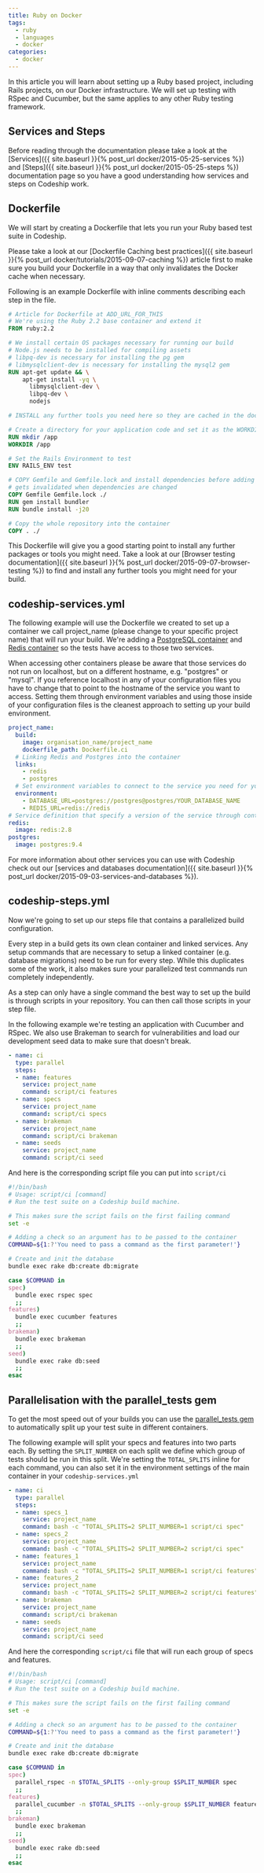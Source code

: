 ```yaml
---
title: Ruby on Docker
tags:
  - ruby
  - languages
  - docker
categories:
  - docker
---
```

In this article you will learn about setting up a Ruby based project, including Rails projects, on our Docker infrastructure. We will set up testing with RSpec and Cucumber, but the same applies to any other Ruby testing framework.

## Services and Steps
Before reading through the documentation please take a look at the [Services]({{ site.baseurl }}{% post_url docker/2015-05-25-services %}) and [Steps]({{ site.baseurl }}{% post_url docker/2015-05-25-steps %}) documentation page so you have a good understanding how services and steps on Codeship work.

## Dockerfile
We will start by creating a Dockerfile that lets you run your Ruby based test suite in Codeship.

Please take a look at our [Dockerfile Caching best practices]({{ site.baseurl }}{% post_url docker/tutorials/2015-09-07-caching %}) article first to make sure you build your Dockerfile in a way that only invalidates the Docker cache when necessary.

Following is an example Dockerfile with inline comments describing each step in the file.

```Dockerfile
# Article for Dockerfile at ADD_URL_FOR_THIS
# We're using the Ruby 2.2 base container and extend it
FROM ruby:2.2

# We install certain OS packages necessary for running our build
# Node.js needs to be installed for compiling assets
# libpq-dev is necessary for installing the pg gem
# libmysqlclient-dev is necessary for installing the mysql2 gem
RUN apt-get update && \
    apt-get install -yq \
      libmysqlclient-dev \
      libpq-dev \
      nodejs

# INSTALL any further tools you need here so they are cached in the docker build

# Create a directory for your application code and set it as the WORKDIR. All following commands will be run in this directory.
RUN mkdir /app
WORKDIR /app

# Set the Rails Environment to test
ENV RAILS_ENV test

# COPY Gemfile and Gemfile.lock and install dependencies before adding the full code so the cache only
# gets invalidated when dependencies are changed
COPY Gemfile Gemfile.lock ./
RUN gem install bundler
RUN bundle install -j20

# Copy the whole repository into the container
COPY . ./
```

This Dockerfile will give you a good starting point to install any further packages or tools you might need. Take a look at our [Browser testing documentation]({{ site.baseurl }}{% post_url docker/2015-09-07-browser-testing %}) to find and install any further tools you might need for your build.

## codeship-services.yml

The following example will use the Dockerfile we created to set up a container we call project_name (please change to your specific project name) that will run your build. We're adding a [PostgreSQL container](https://hub.docker.com/_/postgres/) and [Redis container](https://hub.docker.com/_/redis/) so the tests have access to those two services.

When accessing other containers please be aware that those services do not run on localhost, but on a different hostname, e.g. "postgres" or "mysql". If you reference localhost in any of your configuration files you have to change that to point to the hostname of the service you want to access. Setting them through environment variables and using those inside of your configuration files is the cleanest approach to setting up your build environment.

```yaml
project_name:
  build:
    image: organisation_name/project_name
    dockerfile_path: Dockerfile.ci
  # Linking Redis and Postgres into the container
  links:
    - redis
    - postgres
  # Set environment variables to connect to the service you need for your build. Those environment variables can overwrite settings from your configuration files (e.g. database.yml) if configured. Make sure that your environment variables and configuration files work work together as expected. Read more about Rails and database configuration in their Documentation: http://edgeguides.rubyonrails.org/configuring.html#configuring-a-database
  environment:
    - DATABASE_URL=postgres://postgres@postgres/YOUR_DATABASE_NAME
    - REDIS_URL=redis://redis
# Service definition that specify a version of the service through container tags
redis:
  image: redis:2.8
postgres:
  image: postgres:9.4
```

For more information about other services you can use with Codeship check out our [services and databases documentation]({{ site.baseurl }}{% post_url docker/2015-09-03-services-and-databases %}).

## codeship-steps.yml

Now we're going to set up our steps file that contains a parallelized build configuration.

Every step in a build gets its own clean container and linked services. Any setup commands that are necessary to setup a linked container (e.g. database migrations) need to be run for every step. While this duplicates some of the work, it also makes sure your parallelized test commands run completely independently.

As a step can only have a single command the best way to set up the build is through scripts in your repository. You can then call those scripts in your step file.

In the following example we're testing an application with Cucumber and RSpec. We also use Brakeman to search for vulnerabilities and load our development seed data to make sure that doesn't break.

```yaml
- name: ci
  type: parallel
  steps:
  - name: features
    service: project_name
    command: script/ci features
  - name: specs
    service: project_name
    command: script/ci specs
  - name: brakeman
    service: project_name
    command: script/ci brakeman
  - name: seeds
    service: project_name
    command: script/ci seed
```

And here is the corresponding script file you can put into `script/ci`

```bash
#!/bin/bash
# Usage: script/ci [command]
# Run the test suite on a Codeship build machine.

# This makes sure the script fails on the first failing command
set -e

# Adding a check so an argument has to be passed to the container
COMMAND=${1:?'You need to pass a command as the first parameter!'}

# Create and init the database
bundle exec rake db:create db:migrate

case $COMMAND in
spec)
  bundle exec rspec spec
  ;;
features)
  bundle exec cucumber features
  ;;
brakeman)
  bundle exec brakeman
  ;;
seed)
  bundle exec rake db:seed
  ;;
esac
```

## Parallelisation with the parallel_tests gem

To get the most speed out of your builds you can use the [parallel_tests gem](https://github.com/grosser/parallel_tests) to automatically split up your test suite in different containers.

The following example will split your specs and features into two parts each. By setting the `SPLIT_NUMBER` on each split we define which group of tests should be run in this split. We're setting the `TOTAL_SPLITS` inline for each command, you can also set it in the environment settings of the main container in your `codeship-services.yml`

```yaml
- name: ci
  type: parallel
  steps:
  - name: specs_1
    service: project_name
    command: bash -c "TOTAL_SPLITS=2 SPLIT_NUMBER=1 script/ci spec"
  - name: specs_2
    service: project_name
    command: bash -c "TOTAL_SPLITS=2 SPLIT_NUMBER=2 script/ci spec"
  - name: features_1
    service: project_name
    command: bash -c "TOTAL_SPLITS=2 SPLIT_NUMBER=1 script/ci features"
  - name: features_2
    service: project_name
    command: bash -c "TOTAL_SPLITS=2 SPLIT_NUMBER=2 script/ci features"
  - name: brakeman
    service: project_name
    command: script/ci brakeman
  - name: seeds
    service: project_name
    command: script/ci seed
```

And here the corresponding `script/ci` file that will run each group of specs and features.

```bash
#!/bin/bash
# Usage: script/ci [command]
# Run the test suite on a Codeship build machine.

# This makes sure the script fails on the first failing command
set -e

# Adding a check so an argument has to be passed to the container
COMMAND=${1:?'You need to pass a command as the first parameter!'}

# Create and init the database
bundle exec rake db:create db:migrate

case $COMMAND in
spec)
  parallel_rspec -n $TOTAL_SPLITS --only-group $SPLIT_NUMBER spec
  ;;
features)
  parallel_cucumber -n $TOTAL_SPLITS --only-group $SPLIT_NUMBER features
  ;;
brakeman)
  bundle exec brakeman
  ;;
seed)
  bundle exec rake db:seed
  ;;
esac
```
